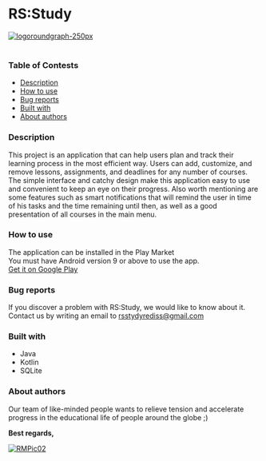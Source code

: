 # RS:Study

<a href="https://imgbb.com/"><img src="https://i.ibb.co/rxBhB9R/logoroundgraph-250px.png" alt="logoroundgraph-250px" border="0"></a><br /><a target='_blank' href='https://da.imgbb.com/'></a><br />

### Table of Contests
- [Description](https://github.com/arsenii11/RSStudy#description) 
- [How to use](https://github.com/arsenii11/RSStudy#how-to-use)
- [Bug reports](https://github.com/arsenii11/RSStudy#bug-reports)
- [Built with](https://github.com/arsenii11/RSStudy###Built-with)
- [About authors](https://github.com/arsenii11/RSStudy#about-authors)

### Description

This project is an application that can help users plan and track their learning process in the most efficient way. Users can add, customize, and remove lessons, assignments, and deadlines for any number of courses. The simple interface and catchy design make this application easy to use and convenient to keep an eye on their progress. Also worth mentioning are some features such as smart notifications that will remind the user in time of his tasks and the time remaining until then, as well as a good presentation of all courses in the main menu.

### How to use
The application can be installed in the Play Market <br />
You must have Android version 9 or above to use the app. <br />
[Get it on Google Play](https://play.google.com/store/apps)

### Bug reports
If you discover a problem with RS:Study, we would like to know about it. <br />Contact us by writing an email to [rsstydyrediss@gmail.com](rsstydyrediss@gmail.com)

### Built with
- Java
- Kotlin
- SQLite 

### About authors
Our team of like-minded people wants to relieve tension and accelerate progress in the educational life of people around the globe ;)


**Best regards,**

<a href="https://imgbb.com/"><img src="https://i.ibb.co/Bw879nr/RMPic02.png" alt="RMPic02" border="0"></a>
